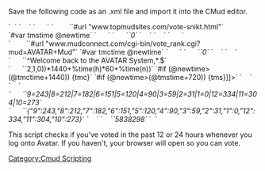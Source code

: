 Save the following code as an .xml file and import it into the CMud
editor.

<?xml version="1.0" encoding="ISO-8859-1" ?>

<cmud>  
`  `<class name="Vote">  
`    `<class name="TMS">  
`      `<alias name="tms">  
`        `<value>`#url "www.topmudsites.com/vote-snikt.html"`  
`#var tmstime @newtime`</value>  
`      `</alias>  
`      `<var name="tmstime">`0`</var>  
`    `</class>  
`    `<class name="TMC">  
`      `<alias name="tmc">  
`        `<value>`#url "www.mudconnect.com/cgi-bin/vote_rank.cgi?mud=AVATAR+Mud"`  
`#var tmctime @newtime`</value>  
`      `</alias>  
`      `<var name="tmctime">`0`</var>  
`    `</class>  
`    `<trigger priority="7440">  
`      `<pattern>`^Welcome back to the AVATAR System,*.$`</pattern>  
`      `<value><![CDATA[#var newtime (%time(y)*1440*(365+%if((%time(y)/4)=(%float(%time(y))/4),1,0))+(%db(@cdays,%time(m))+%time(d)+%if((%time(y)/4)=(%float(%time(y))/4) && %time(m)>`2,1,0))*1440+%time(h)*60+%time(n))`  
`#if (@newtime>(@tmctime+1440)) {tmc}`  
`#if (@newtime>(@tmstime+720)) {tms}]]>`</value>  
`    `</trigger>  
`    `<var name="cdays" type="Record">  
`      `<value>`9=243|8=212|7=182|6=151|5=120|4=90|3=59|2=31|1=0|12=334|11=304|10=273`</value>  
`      `<json>`{"9":243,"8":212,"7":182,"6":151,"5":120,"4":90,"3":59,"2":31,"1":0,"12":334,"11":304,"10":273}`</json>  
`    `</var>  
`    `<var name="newtime">`5838298`</var>  
`  `</class>  
</cmud>

This script checks if you've voted in the past 12 or 24 hours whenever
you log onto Avatar. If you haven't, your browser will open so you can
vote.

[Category:Cmud Scripting](Category:Cmud_Scripting "wikilink")
